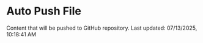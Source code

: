 # Auto Push File

Content that will be pushed to GitHub repository.
Last updated: 07/13/2025, 10:18:41 AM